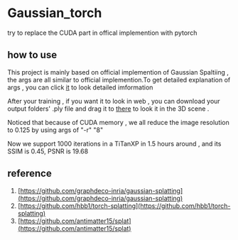 # Gaussian_torch

try to replace the CUDA part in offical implemention with pytorch 

## how to use

This project is mainly based on official implemention of Gaussian Spaltiing , the args are all similar to official implemention.To get detailed explanation of args , you can click [it](https://github.com/graphdeco-inria/gaussian-splatting) to look detailed imformation

After your training , if you want it to look in web , you can download your output folders' .ply file and drag it to [there](https://antimatter15.com/splat/) to look it in the 3D scene .

Noticed that because of CUDA memory , we all reduce the image resolution to 0.125 by using args of "-r" "8"

Now we support 1000 iterations in a TiTanXP in 1.5 hours around , and its SSIM is 0.45, PSNR is 19.68


## reference

1. [https://github.com/graphdeco-inria/gaussian-splatting](https://github.com/graphdeco-inria/gaussian-splatting)
2. [https://github.com/hbb1/torch-splatting](https://github.com/hbb1/torch-splatting)
3. [https://github.com/antimatter15/splat](https://github.com/antimatter15/splat)